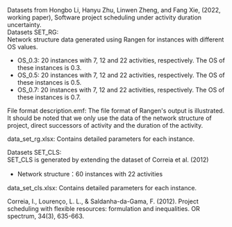 Datasets from Hongbo Li, Hanyu Zhu, Linwen Zheng, and Fang Xie, (2022, working paper), Software project scheduling under activity duration uncertainty.<br>
Datasets SET_RG:<br>
Network structure data generated using Rangen for instances with different OS values.
- OS_0.3: 20 instances with 7, 12 and 22 activities, respectively. The OS of these instances is 0.3.
- OS_0.5: 20 instances with 7, 12 and 22 activities, respectively. The OS of these instances is 0.5.
- OS_0.7: 20 instances with 7, 12 and 22 activities, respectively. The OS of these instances is 0.7.

File format description.emf: The file format of Rangen's output is illustrated. It should be noted that we only use the data of the  network structure of project, direct successors  of activity and the duration of the activity.

data_set_rg.xlsx: Contains detailed parameters for each instance.

Datasets SET_CLS:<br>
SET_CLS is generated by extending the dataset of Correia et al. (2012)
- Network structure：60 instances with 22 activities

data_set_cls.xlsx: Contains detailed parameters for each instance.


Correia, I., Lourenço, L. L., & Saldanha-da-Gama, F. (2012). Project scheduling with flexible resources: formulation and inequalities. OR spectrum, 34(3), 635-663.